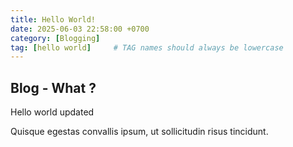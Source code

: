 ```yaml
---
title: Hello World!
date: 2025-06-03 22:58:00 +0700
category: [Blogging]
tag: [hello world]     # TAG names should always be lowercase
---
```


## Blog - What ?

Hello world updated

Quisque egestas convallis ipsum, ut sollicitudin risus tincidunt.
